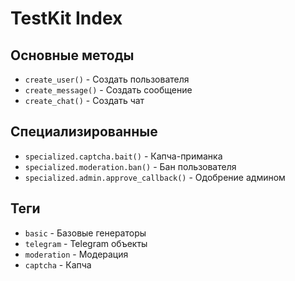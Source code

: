 # TestKit Index

## Основные методы
- `create_user()` - Создать пользователя
- `create_message()` - Создать сообщение
- `create_chat()` - Создать чат

## Специализированные
- `specialized.captcha.bait()` - Капча-приманка
- `specialized.moderation.ban()` - Бан пользователя
- `specialized.admin.approve_callback()` - Одобрение админом

## Теги
- `basic` - Базовые генераторы
- `telegram` - Telegram объекты
- `moderation` - Модерация
- `captcha` - Капча

